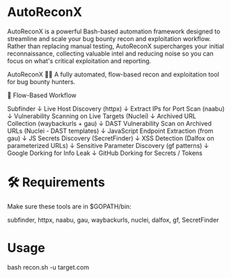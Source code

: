 # AutoReconX
AutoReconX is a powerful Bash-based automation framework designed to streamline and scale your bug bounty recon and exploitation workflow. Rather than replacing manual testing, AutoReconX supercharges your initial reconnaissance, collecting valuable intel and reducing noise so you can focus on what's critical  exploitation and reporting.

AutoReconX 🕵️‍♀️
A fully automated, flow-based recon and exploitation tool for bug bounty hunters.

🔁 Flow-Based Workflow

Subfinder
   ↓
Live Host Discovery (httpx)
   ↓
Extract IPs for Port Scan (naabu)
   ↓
Vulnerability Scanning on Live Targets (Nuclei)
   ↓
Archived URL Collection (waybackurls + gau)
   ↓
DAST Vulnerability Scan on Archived URLs (Nuclei - DAST templates)
   ↓
JavaScript Endpoint Extraction (from gau)
   ↓
JS Secrets Discovery (SecretFinder)
   ↓
XSS Detection (Dalfox on parameterized URLs)
   ↓
Sensitive Parameter Discovery (gf patterns)
   ↓
Google Dorking for Info Leak
   ↓
GitHub Dorking for Secrets / Tokens

# 🛠️ Requirements
Make sure these tools are in $GOPATH/bin:

subfinder, httpx, naabu, gau, waybackurls, nuclei, dalfox, gf, SecretFinder

# Usage 

bash recon.sh -u target.com
